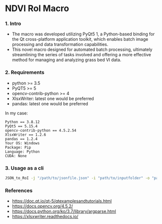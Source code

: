 # NDVI RoI Macro

### 1. Intro
* The macro was developed utilizing PyQt5 1, a Python-based binding for the Qt cross-platform application toolkit, which enables batch image processing and data transformation capabilities. 
* This novel macro designed for automated batch processing, ultimately streamlining the series of tasks involved and offering a more effective method for managing and analyzing grass bed VI data.

### 2. Requirements
* python >= 3.5
* PyQT5 >= 5
* opencv-contrib-python >= 4
* XlsxWriter: latest one would be preferred
* pandas: latest one would be preferred

In my case:

```
Python == 3.8.12
PyQt5 == 5.15.4
opencv-contrib-python == 4.5.2.54
XlsxWriter == 1.2.6
pandas == 1.2.4
Your OS: Windows
Package: Pip
Language: Python
CUDA: None
```

### 3. Usage as a cli
```bash
JSON_to_RoI -j "/path/to/jsonfile.json" -i "path/to/inputfolder" -o "path/to/outputfolder"
```

### References
- https://doc.qt.io/qt-5/qtexamplesandtutorials.html
- https://docs.opencv.org/4.5.2/
- https://docs.python.org/ko/3.7/library/argparse.html
- https://xlsxwriter.readthedocs.io/
